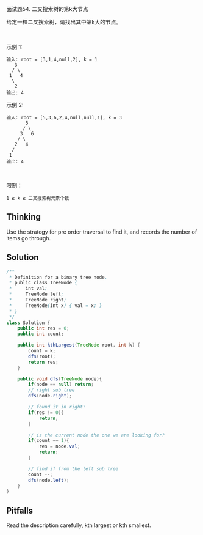 面试题54. 二叉搜索树的第k大节点

给定一棵二叉搜索树，请找出其中第k大的节点。

 

示例 1:

```
输入: root = [3,1,4,null,2], k = 1
   3
  / \
 1   4
  \
   2
输出: 4
```
示例 2:

```
输入: root = [5,3,6,2,4,null,null,1], k = 3
       5
      / \
     3   6
    / \
   2   4
  /
 1
输出: 4
```
 

限制：

`1 ≤ k ≤ 二叉搜索树元素个数`


## Thinking

Use the strategy for pre order traversal to find it, and records the number of items go through.

## Solution

```java
/**
 * Definition for a binary tree node.
 * public class TreeNode {
 *     int val;
 *     TreeNode left;
 *     TreeNode right;
 *     TreeNode(int x) { val = x; }
 * }
 */
class Solution {
    public int res = 0;
    public int count;

    public int kthLargest(TreeNode root, int k) {
        count = k;
        dfs(root);
        return res;
    }

    public void dfs(TreeNode node){
        if(node == null) return;
        // right sub tree
        dfs(node.right);

        // found it in right?
        if(res != 0){
            return;
        }

        // is the current node the one we are looking for?
        if(count == 1){
            res = node.val;
            return;
        }

        // find if from the left sub tree
        count --;
        dfs(node.left);
    }
}

```

## Pitfalls

Read the description carefully, kth largest or kth smallest.